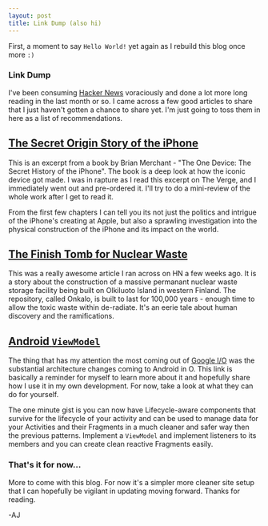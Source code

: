 ```yaml
---
layout: post
title: Link Dump (also hi)
---
```


First, a moment to say `Hello World!` yet again as I rebuild this blog once more `:)`

### Link Dump

I've been consuming [Hacker News](https://news.ycombinator.com/) voraciously and done a lot more long reading in the last month or so.  I came across a few good articles to share that I just haven't gotten a chance to share yet.  I'm just going to toss them in here as a list of recommendations.

## [The Secret Origin Story of the iPhone](https://www.theverge.com/2017/6/13/15782200/one-device-secret-history-iphone-brian-merchant-book-excerpt)

This is an excerpt from a book by Brian Merchant - "The One Device: The Secret History of the iPhone".  The book is a deep look at how the iconic device got made.  I was in rapture as I read this excerpt on The Verge, and I immediately went out and pre-ordered it.  I'll try to do a mini-review of the whole work after I get to read it.  

From the first few chapters I can tell you its not just the politics and intrigue of the iPhone's creating at Apple, but also a sprawling investigation into the physical construction of the iPhone and its impact on the world.

## [The Finish Tomb for Nuclear Waste](https://www.wired.co.uk/article/olkiluoto-island-finland-nuclear-waste-onkalo)

This was a really awesome article I ran across on HN a few weeks ago.  It is a story about the construction of a massive permanant nuclear waste storage facility being built on Olkiluoto Island in western Finland.  The repository, called Onkalo, is built to last for 100,000 years - enough time to allow the toxic waste within de-radiate.  It's an eerie tale about human discovery and the ramifications.

## [Android `ViewModel`](https://developer.android.com/topic/libraries/architecture/viewmodel.html)

The thing that has my attention the most coming out of [Google I/O](https://events.google.com/io/recap/) was the substantial architecture changes coming to Android in O.  This link is basically a reminder for myself to learn more about it and hopefully share how I use it in my own development.  For now, take a look at what they can do for yourself.

The one minute gist is you can now have Lifecycle-aware components that survive for the lifecycle of your activity and can be used to manage data for your Activities and their Fragments in a much cleaner and safer way then the previous patterns.  Implement a `ViewModel` and implement listeners to its members and you can create clean reactive Fragments easily.

### That's it for now...

More to come with this blog.  For now it's a simpler more cleaner site setup that I can hopefully be vigilant in updating moving forward.  Thanks for reading.

-AJ
